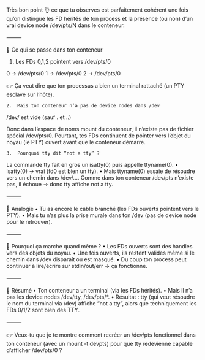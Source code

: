 Très bon point 👌 ce que tu observes est parfaitement cohérent une fois qu’on distingue les FD hérités de ton process et la présence (ou non) d’un vrai device node /dev/pts/N dans le conteneur.

⸻

🔹 Ce qui se passe dans ton conteneur
1.	Les FDs 0,1,2 pointent vers /dev/pts/0

0 -> /dev/pts/0
1 -> /dev/pts/0
2 -> /dev/pts/0

👉 Ça veut dire que ton processus a bien un terminal rattaché (un PTY esclave sur l’hôte).

	2.	Mais ton conteneur n’a pas de device nodes dans /dev

/dev/   est vide (sauf . et ..)

Donc dans l’espace de noms mount du conteneur, il n’existe pas de fichier spécial /dev/pts/0.
Pourtant, tes FDs continuent de pointer vers l’objet du noyau (le PTY) ouvert avant que le conteneur démarre.

	3.	Pourquoi tty dit “not a tty” ?
La commande tty fait en gros un isatty(0) puis appelle ttyname(0).
•	isatty(0) → vrai (fd0 est bien un tty).
•	Mais ttyname(0) essaie de résoudre vers un chemin dans /dev/…. Comme dans ton conteneur /dev/pts n’existe pas, il échoue → donc tty affiche not a tty.

⸻

🔹 Analogie
•	Tu as encore le câble branché (les FDs ouverts pointent vers le PTY).
•	Mais tu n’as plus la prise murale dans ton /dev (pas de device node pour le retrouver).

⸻

🔹 Pourquoi ça marche quand même ?
•	Les FDs ouverts sont des handles vers des objets du noyau.
•	Une fois ouverts, ils restent valides même si le chemin dans /dev disparaît ou est masqué.
•	Du coup ton process peut continuer à lire/écrire sur stdin/out/err → ça fonctionne.

⸻

🔹 Résumé
•	Ton conteneur a un terminal (via les FDs hérités).
•	Mais il n’a pas les device nodes /dev/tty, /dev/pts/*.
•	Résultat : tty (qui veut résoudre le nom du terminal via /dev) affiche “not a tty”, alors que techniquement les FDs 0/1/2 sont bien des TTY.

⸻

👉 Veux-tu que je te montre comment recréer un /dev/pts fonctionnel dans ton conteneur (avec un mount -t devpts) pour que tty redevienne capable d’afficher /dev/pts/0 ?